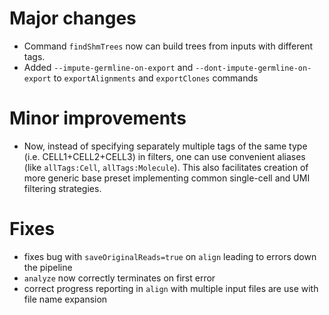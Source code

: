 # Major changes

- Command `findShmTrees` now can build trees from inputs with different tags.
- Added `--impute-germline-on-export` and `--dont-impute-germline-on-export` to `exportAlignments` and `exportClones`
  commands

# Minor improvements

- Now, instead of specifying separately multiple tags of the same type (i.e. CELL1+CELL2+CELL3) in filters, one can use convenient aliases (like `allTags:Cell`, `allTags:Molecule`). This also facilitates creation of more generic base preset implementing common single-cell and UMI filtering strategies. 

# Fixes

- fixes bug with `saveOriginalReads=true` on `align` leading to errors down the pipeline
- `analyze` now correctly terminates on first error
- correct progress reporting in `align` with multiple input files are use with file name expansion


